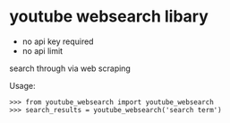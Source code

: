 # youtube websearch libary

* no api key required
* no api limit

search through via web scraping

Usage:
```python3
>>> from youtube_websearch import youtube_websearch
>>> search_results = youtube_websearch('search term')
```